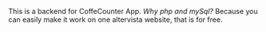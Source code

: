 This is a backend for CoffeCounter App.
*Why php and mySql?*
Because you can easily make it work on one altervista website, that is for free.
